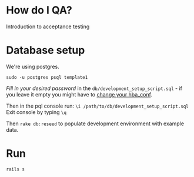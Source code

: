 # How do I QA?
Introduction to acceptance testing


# Database setup

We're using postgres.

`sudo -u postgres psql template1`

*Fill in your desired password* in the `db/development_setup_script.sql` - if you leave it empty you might have to [change your hba_conf](https://gist.github.com/p1nox/4953113).

Then in the pql console run: `\i /path/to/db/development_setup_script.sql`
Exit console by typing `\q`

Then `rake db:reseed` to populate development environment with example data.

# Run

`rails s`
